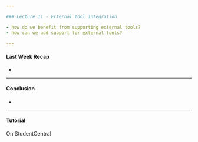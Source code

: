 ```yaml
---

### Lecture 11 - External tool integration 

- how do we benefit from supporting external tools?
- how can we add support for external tools?

---
```


#### Last Week Recap

- 




---

#### Conclusion

- 

---

#### Tutorial

On StudentCentral